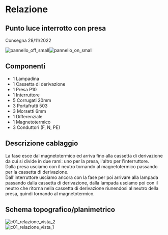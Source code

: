 # Relazione
## Punto luce interrotto con presa  
Consegna 28/11/2022


![pannello_off_small](https://user-images.githubusercontent.com/7195133/202246558-c419a531-7b68-49c2-b12e-fc0d69c6ffc0.jpg)![pannello_on_small](https://user-images.githubusercontent.com/7195133/202248467-479e12d0-9b27-4d1f-bd2b-ab0fe5cfb467.jpg)



## Componenti

* 1 Lampadina
* 1 Cassetta di derivazione
* 1 Presa P10
* 1 Interruttore
* 5 Corrugati 20mm
* 3 Portafrutti 503
* 3 Morsetti 6mm
* 1 Differenziale
* 1 Magnetotermico
* 3 Conduttori (F, N, PE)


## Descrizione cablaggio  

La fase esce dal magnetotermico ed arriva fino alla cassetta di derivazione da cui si divide in due rami: uno per la presa, l'altro per l'interruttore.  
Dalla presa usciamo con il neutro tornando al magnetotermico passando per la cassetta di derivazione.  
Dall'interruttore usciamo ancora con la fase per poi arrivare alla lampada passando dalla cassetta di derivazione, dalla lampada usciamo poi con il neutro che ritorna nella cassetta di derivazione riunendosi al neutro della presa, quindi tornando al magnetotermico.  


## Schema topografico/planimetrico  

![c01_relazione_vista_2](https://user-images.githubusercontent.com/7195133/204137149-9dcc5f27-fd0b-4ea8-ab73-fab6a1554b37.jpg)  
![c01_relazione_vista_1](https://user-images.githubusercontent.com/7195133/204137127-f1b62f23-2bc3-40bb-a398-71331d3c291f.jpg)  





